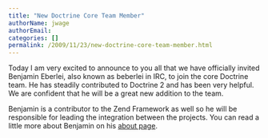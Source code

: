 ```yaml
---
title: "New Doctrine Core Team Member"
authorName: jwage
authorEmail:
categories: []
permalink: /2009/11/23/new-doctrine-core-team-member.html
---
```

Today I am very excited to announce to you all that we have officially
invited Benjamin Eberlei, also known as beberlei in IRC, to join the
core Doctrine team. He has steadily contributed to Doctrine 2 and has
been very helpful. We are confident that he will be a great new addition
to the team.

Benjamin is a contributor to the Zend Framework as well so he will be
responsible for leading the integration between the projects. You can
read a little more about Benjamin on his [about
page](https://www.doctrine-project.org/contributor/beberlei).
